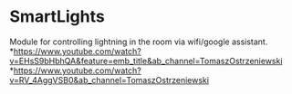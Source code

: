# SmartLights
Module for controlling lightning in the room via wifi/google assistant.
 *https://www.youtube.com/watch?v=EHsS9bHbhQA&feature=emb_title&ab_channel=TomaszOstrzeniewski
 *https://www.youtube.com/watch?v=RV_4AggVSB0&ab_channel=TomaszOstrzeniewski